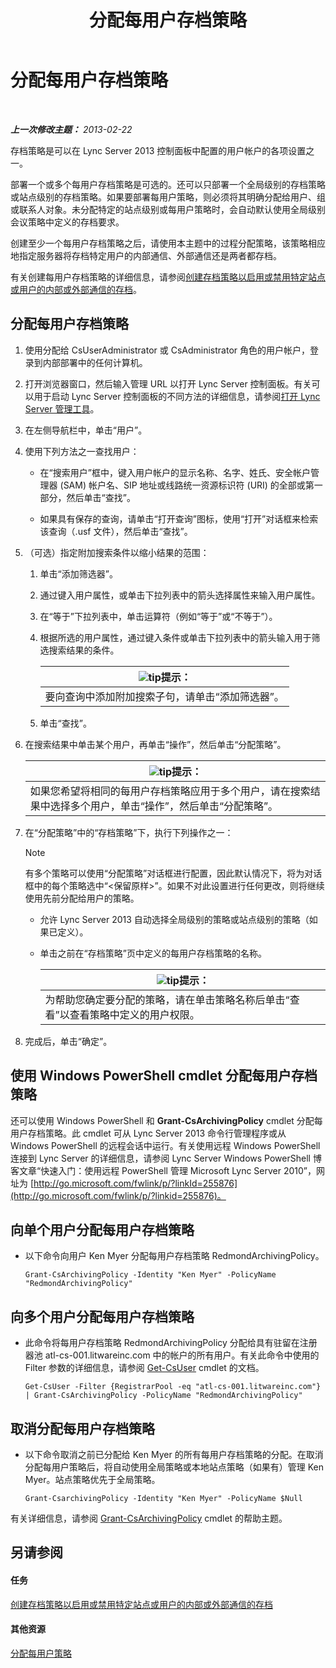 ﻿---
title: 分配每用户存档策略
TOCTitle: 分配每用户存档策略
ms:assetid: a12ca483-b235-460f-b3fe-130fb3087264
ms:mtpsurl: https://technet.microsoft.com/zh-cn/library/Gg182560(v=OCS.15)
ms:contentKeyID: 49313779
ms.date: 05/19/2016
mtps_version: v=OCS.15
ms.translationtype: HT
---

# 分配每用户存档策略

 

_**上一次修改主题：** 2013-02-22_

存档策略是可以在 Lync Server 2013 控制面板中配置的用户帐户的各项设置之一。

部署一个或多个每用户存档策略是可选的。还可以只部署一个全局级别的存档策略或站点级别的存档策略。如果要部署每用户策略，则必须将其明确分配给用户、组或联系人对象。未分配特定的站点级别或每用户策略时，会自动默认使用全局级别会议策略中定义的存档要求。

创建至少一个每用户存档策略之后，请使用本主题中的过程分配策略，该策略相应地指定服务器将存档特定用户的内部通信、外部通信还是两者都存档。

有关创建每用户存档策略的详细信息，请参阅[创建存档策略以启用或禁用特定站点或用户的内部或外部通信的存档](lync-server-2013-creating-an-archiving-policy-to-enable-or-disable-archiving-of-internal-or-external-communications-for-specific-sites-or-users.md)。

## 分配每用户存档策略

1.  使用分配给 CsUserAdministrator 或 CsAdministrator 角色的用户帐户，登录到内部部署中的任何计算机。

2.  打开浏览器窗口，然后输入管理 URL 以打开 Lync Server 控制面板。有关可以用于启动 Lync Server 控制面板的不同方法的详细信息，请参阅[打开 Lync Server 管理工具](lync-server-2013-open-lync-server-administrative-tools.md)。

3.  在左侧导航栏中，单击“用户”。

4.  使用下列方法之一查找用户：
    
      - 在“搜索用户”框中，键入用户帐户的显示名称、名字、姓氏、安全帐户管理器 (SAM) 帐户名、SIP 地址或线路统一资源标识符 (URI) 的全部或第一部分，然后单击“查找”。
    
      - 如果具有保存的查询，请单击“打开查询”图标，使用“打开”对话框来检索该查询（.usf 文件），然后单击“查找”。

5.  （可选）指定附加搜索条件以缩小结果的范围：
    
    1.  单击“添加筛选器”。
    
    2.  通过键入用户属性，或单击下拉列表中的箭头选择属性来输入用户属性。
    
    3.  在“等于”下拉列表中，单击运算符（例如“等于”或“不等于”）。
    
    4.  根据所选的用户属性，通过键入条件或单击下拉列表中的箭头输入用于筛选搜索结果的条件。
        
        <table>
        <thead>
        <tr class="header">
        <th><img src="images/Gg398094.tip(OCS.15).gif" title="tip" alt="tip" />提示：</th>
        </tr>
        </thead>
        <tbody>
        <tr class="odd">
        <td>要向查询中添加附加搜索子句，请单击“添加筛选器”。</td>
        </tr>
        </tbody>
        </table>
    
    5.  单击“查找”。

6.  在搜索结果中单击某个用户，再单击“操作”，然后单击“分配策略”。
    
    <table>
    <thead>
    <tr class="header">
    <th><img src="images/Gg398094.tip(OCS.15).gif" title="tip" alt="tip" />提示：</th>
    </tr>
    </thead>
    <tbody>
    <tr class="odd">
    <td>如果您希望将相同的每用户存档策略应用于多个用户，请在搜索结果中选择多个用户，单击“操作”，然后单击“分配策略”。</td>
    </tr>
    </tbody>
    </table>


7.  在“分配策略”中的“存档策略”下，执行下列操作之一：
    
    > [!NOTE]  
    > 有多个策略可以使用“分配策略”对话框进行配置，因此默认情况下，将为对话框中的每个策略选中“&lt;保留原样&gt;”。如果不对此设置进行任何更改，则将继续使用先前分配给用户的策略。
    
    
      - 允许 Lync Server 2013 自动选择全局级别的策略或站点级别的策略（如果已定义）。
    
      - 单击之前在“存档策略”页中定义的每用户存档策略的名称。
        
        <table>
        <thead>
        <tr class="header">
        <th><img src="images/Gg398094.tip(OCS.15).gif" title="tip" alt="tip" />提示：</th>
        </tr>
        </thead>
        <tbody>
        <tr class="odd">
        <td>为帮助您确定要分配的策略，请在单击策略名称后单击“查看”以查看策略中定义的用户权限。</td>
        </tr>
        </tbody>
        </table>


8.  完成后，单击“确定”。

## 使用 Windows PowerShell cmdlet 分配每用户存档策略

还可以使用 Windows PowerShell 和 **Grant-CsArchivingPolicy** cmdlet 分配每用户存档策略。此 cmdlet 可从 Lync Server 2013 命令行管理程序或从 Windows PowerShell 的远程会话中运行。有关使用远程 Windows PowerShell 连接到 Lync Server 的详细信息，请参阅 Lync Server Windows PowerShell 博客文章“快速入门：使用远程 PowerShell 管理 Microsoft Lync Server 2010”，网址为 [http://go.microsoft.com/fwlink/p/?linkId=255876](http://go.microsoft.com/fwlink/p/?linkid=255876)。

## 向单个用户分配每用户存档策略

  - 以下命令向用户 Ken Myer 分配每用户存档策略 RedmondArchivingPolicy。
    
        Grant-CsArchivingPolicy -Identity "Ken Myer" -PolicyName "RedmondArchivingPolicy"

## 向多个用户分配每用户存档策略

  - 此命令将每用户存档策略 RedmondArchivingPolicy 分配给具有驻留在注册器池 atl-cs-001.litwareinc.com 中的帐户的所有用户。有关此命令中使用的 Filter 参数的详细信息，请参阅 [Get-CsUser](https://docs.microsoft.com/en-us/powershell/module/skype/Get-CsUser) cmdlet 的文档。
    
        Get-CsUser -Filter {RegistrarPool -eq "atl-cs-001.litwareinc.com"} | Grant-CsArchivingPolicy -PolicyName "RedmondArchivingPolicy"

## 取消分配每用户存档策略

  - 以下命令取消之前已分配给 Ken Myer 的所有每用户存档策略的分配。在取消分配每用户策略后，将自动使用全局策略或本地站点策略（如果有）管理 Ken Myer。站点策略优先于全局策略。
    
        Grant-CsarchivingPolicy -Identity "Ken Myer" -PolicyName $Null

有关详细信息，请参阅 [Grant-CsArchivingPolicy](https://docs.microsoft.com/en-us/powershell/module/skype/Grant-CsArchivingPolicy) cmdlet 的帮助主题。

## 另请参阅

#### 任务

[创建存档策略以启用或禁用特定站点或用户的内部或外部通信的存档](lync-server-2013-creating-an-archiving-policy-to-enable-or-disable-archiving-of-internal-or-external-communications-for-specific-sites-or-users.md)  

#### 其他资源

[分配每用户策略](lync-server-2013-assigning-per-user-policies.md)

